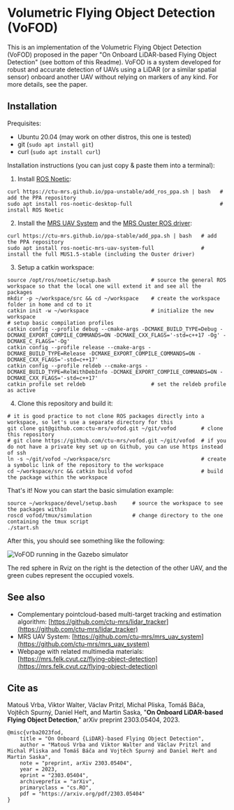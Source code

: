 # Volumetric Flying Object Detection (VoFOD)

This is an implementation of the Volumetric Flying Object Detection (VoFOD) proposed in the paper "On Onboard LiDAR-based Flying Object Detection" (see bottom of this Readme).
VoFOD is a system developed for robust and accurate detection of UAVs using a LiDAR (or a similar spatial sensor) onboard another UAV without relying on markers of any kind.
For more details, see the paper.

## Installation

Prequisites:

* Ubuntu 20.04 (may work on other distros, this one is tested)
* git (`sudo apt install git`)
* curl (`sudo apt install curl`)

Installation instructions (you can just copy & paste them into a terminal):

1. Install [ROS Noetic](http://wiki.ros.org/noetic):
```
curl https://ctu-mrs.github.io/ppa-unstable/add_ros_ppa.sh | bash   # add the PPA repository
sudo apt install ros-noetic-desktop-full                            # install ROS Noetic
```
2. Install the [MRS UAV System](https://github.com/ctu-mrs/mrs_uav_system) and the [MRS Ouster ROS driver](https://github.com/ctu-mrs/ouster-ros):
```
curl https://ctu-mrs.github.io/ppa-stable/add_ppa.sh | bash   # add the PPA repository
sudo apt install ros-noetic-mrs-uav-system-full               # install the full MUS1.5-stable (including the Ouster driver)
```
3. Setup a catkin workspace:
```
source /opt/ros/noetic/setup.bash             # source the general ROS workspace so that the local one will extend it and see all the packages
mkdir -p ~/workspace/src && cd ~/workspace    # create the workspace folder in home and cd to it
catkin init -w ~/workspace                    # initialize the new workspace
# setup basic compilation profiles
catkin config --profile debug --cmake-args -DCMAKE_BUILD_TYPE=Debug -DCMAKE_EXPORT_COMPILE_COMMANDS=ON -DCMAKE_CXX_FLAGS='-std=c++17 -Og' -DCMAKE_C_FLAGS='-Og'
catkin config --profile release --cmake-args -DCMAKE_BUILD_TYPE=Release -DCMAKE_EXPORT_COMPILE_COMMANDS=ON -DCMAKE_CXX_FLAGS='-std=c++17'
catkin config --profile reldeb --cmake-args -DCMAKE_BUILD_TYPE=RelWithDebInfo -DCMAKE_EXPORT_COMPILE_COMMANDS=ON -DCMAKE_CXX_FLAGS='-std=c++17'
catkin profile set reldeb                     # set the reldeb profile as active
```
4. Clone this repository and build it:
```
# it is good practice to not clone ROS packages directly into a workspace, so let's use a separate directory for this
git clone git@github.com:ctu-mrs/vofod.git ~/git/vofod        # clone this repository
# git clone https://github.com/ctu-mrs/vofod.git ~/git/vofod  # if you do not have a private key set up on Github, you can use https instead of ssh
ln -s ~/git/vofod ~/workspace/src                             # create a symbolic link of the repository to the workspace
cd ~/workspace/src && catkin build vofod                      # build the package within the workspace
```

That's it! Now you can start the basic simulation example:
```
source ~/workspace/devel/setup.bash     # source the workspace to see the packages within
roscd vofod/tmux/simulation             # change directory to the one containing the tmux script
./start.sh
```

After this, you should see something like the following:

![VoFOD running in the Gazebo simulator](https://github.com/ctu-mrs/vofod/raw/gifs/vofod_gazebo.gif)

The red sphere in Rviz on the right is the detection of the other UAV, and the green cubes represent the occupied voxels.

## See also

* Complementary pointcloud-based multi-target tracking and estimation algorithm: [https://github.com/ctu-mrs/lidar_tracker](https://github.com/ctu-mrs/lidar_tracker)
* MRS UAV System: [https://github.com/ctu-mrs/mrs_uav_system](https://github.com/ctu-mrs/mrs_uav_system)
* Webpage with related multimedia materials: [https://mrs.felk.cvut.cz/flying-object-detection](https://mrs.felk.cvut.cz/flying-object-detection)

## Cite as

Matouš Vrba, Viktor Walter, Václav Pritzl, Michal Pliska, Tomáš Báča, Vojtěch Spurný, Daniel Heřt, and Martin Saska, "**On Onboard LiDAR-based Flying Object Detection**," arXiv preprint 2303.05404, 2023.

```
@misc{vrba2023fod,
	title = "On Onboard {LiDAR}-based Flying Object Detection",
	author = "Matouš Vrba and Viktor Walter and Václav Pritzl and Michal Pliska and Tomáš Báča and Vojtěch Spurný and Daniel Heřt and Martin Saska",
	note = "preprint, arXiv 2303.05404",
	year = 2023,
	eprint = "2303.05404",
	archiveprefix = "arXiv",
	primaryclass = "cs.RO",
	pdf = "https://arxiv.org/pdf/2303.05404"
}
```
